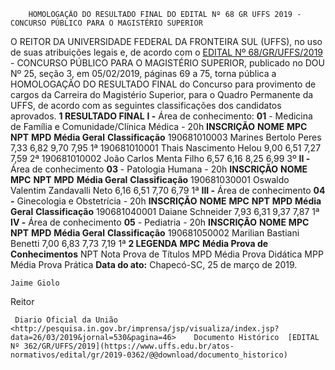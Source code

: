         HOMOLOGAÇÃO DO RESULTADO FINAL DO EDITAL Nº 68 GR UFFS 2019 - CONCURSO PÚBLICO PARA O MAGISTÉRIO SUPERIOR  

 O REITOR DA UNIVERSIDADE FEDERAL DA FRONTEIRA SUL (UFFS), no uso de suas atribuições legais e, de acordo com o [EDITAL Nº 68/GR/UFFS/2019](https://www.uffs.edu.br/atos-normativos/edital/gr/2019-0068) - CONCURSO PÚBLICO PARA O MAGISTÉRIO SUPERIOR, publicado no DOU Nº 25, seção 3, em 05/02/2019, páginas 69 a 75, torna pública a HOMOLOGAÇÃO DO RESULTADO FINAL do Concurso para provimento de cargos da Carreira do Magistério Superior, para o Quadro Permanente da UFFS, de acordo com as seguintes classificações dos candidatos aprovados.  **1 RESULTADO FINAL** **I -**  Área de conhecimento:  **01**  - Medicina de Família e Comunidade/Clínica Médica - 20h     **INSCRIÇÃO**   **NOME**   **MPC**   **NPT**   **MPD**   **Média Geral**   **Classificação**     190681010003   Marines Bertolo Peres   7,33   6,82   9,70   7,95   1ª     190681010001   Thais Nascimento Helou   9,00   6,51   7,27   7,59   2ª     190681010002   João Carlos Menta Filho   6,57   6,16   8,25   6,99   3º     **II -**  Área de conhecimento  **03**  - Patologia Humana - 20h     **INSCRIÇÃO**   **NOME**   **MPC**   **NPT**   **MPD**   **Média Geral**   **Classificação**     190681030001   Oswaldo Valentim Zandavalli Neto   6,16   6,51   7,70   6,79   1ª     **III -**  Área de conhecimento **04 -**  Ginecologia e Obstetrícia - 20h     **INSCRIÇÃO**   **NOME**   **MPC**   **NPT**   **MPD**   **Média Geral**   **Classificação**     190681040001   Daiane Schneider   7,93   6,31   9,37   7,87   1ª     **IV -**  Área de conhecimento  **05**  - Pediatria - 20h     **INSCRIÇÃO**   **NOME**   **MPC**   **NPT**   **MPD**   **Média Geral**   **Classificação**     190681050002   Marilian Bastiani Benetti   7,00   6,83   7,73   7,19   1ª      **2 LEGENDA**     **MPC**   **Média Prova de Conhecimentos**     NPT   Nota Prova de Títulos     MPD   Média Prova Didática     MPP   Média Prova Prática          **Data do ato:** Chapecó-SC, 25 de março de 2019.   
 

    Jaime Giolo   
 Reitor 

     Diario Oficial da União <http://pesquisa.in.gov.br/imprensa/jsp/visualiza/index.jsp?data=26/03/2019&jornal=530&pagina=46>    Documento Histórico  [EDITAL Nº 362/GR/UFFS/2019](https://www.uffs.edu.br/atos-normativos/edital/gr/2019-0362/@@download/documento_historico)     
      